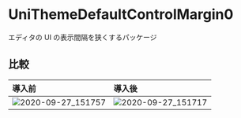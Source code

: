 # UniThemeDefaultControlMargin0

エディタの UI の表示間隔を狭くするパッケージ

## 比較

|導入前|導入後|
|:--|:--|
|![2020-09-27_151757](https://user-images.githubusercontent.com/6134875/94357536-95ba1880-00d4-11eb-9536-1df0618f3870.png)|![2020-09-27_151717](https://user-images.githubusercontent.com/6134875/94357543-9783dc00-00d4-11eb-9c08-0dd2014ffc97.png)|
